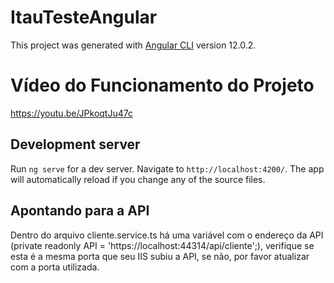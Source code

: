 # ItauTesteAngular

This project was generated with [Angular CLI](https://github.com/angular/angular-cli) version 12.0.2.

# Vídeo do Funcionamento do Projeto

https://youtu.be/JPkoqtJu47c

## Development server

Run `ng serve` for a dev server. Navigate to `http://localhost:4200/`. The app will automatically reload if you change any of the source files.

## Apontando para a API

Dentro do arquivo cliente.service.ts há uma variável com o endereço da API (private readonly API = 'https://localhost:44314/api/cliente';), verifique se esta é a mesma porta que  seu IIS subiu a API, se não, por favor atualizar com a porta utilizada.
